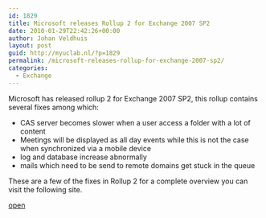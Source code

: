 ```yaml
---
id: 1829
title: Microsoft releases Rollup 2 for Exchange 2007 SP2
date: 2010-01-29T22:42:26+00:00
author: Johan Veldhuis
layout: post
guid: http://myuclab.nl/?p=1829
permalink: /microsoft-releases-rollup-for-exchange-2007-sp2/
categories:
  - Exchange
---
```

Microsoft has released rollup 2 for Exchange 2007 SP2, this rollup contains several fixes among which:

  * CAS server becomes slower when a user access a folder with a lot of content
  * Meetings will be displayed as all day events while this is not the case when synchronized via a mobile device
  * log and database increase abnormally
  * mails which need to be send to remote domains get stuck in the queue

These are a few of the fixes in Rollup 2 for a complete overview you can visit the following site.

<a href="http://support.microsoft.com/kb/972076" target="_blank">open</a>